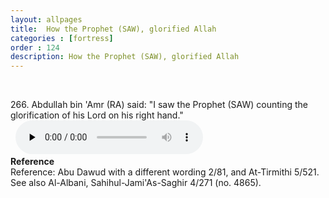 ```yaml
---
layout: allpages
title:  How the Prophet (SAW), glorified Allah
categories : [fortress]
order : 124
description: How the Prophet (SAW), glorified Allah
---
```


&nbsp;
<div class="extra">266. Abdullah bin 'Amr (RA) said: "I saw the Prophet (SAW) counting the glorification of his Lord on his right hand."</div>
&nbsp;


<audio controls  preload="none">
  <source src="{{ site.baseurl }}/audio/fortress/266.mp3" type="audio/mpeg">
Your browser does not support the audio element.
</audio>
&nbsp;
<div class="duaextra" tabindex="0">
<div><strong>Reference</strong></div>
<div class="extra">Reference: Abu Dawud with a different wording 2/81, and At-Tirmithi 5/521. See also Al-Albani, Sahihul-Jami'As-Saghir 4/271 (no. 4865).</div>
</div>
